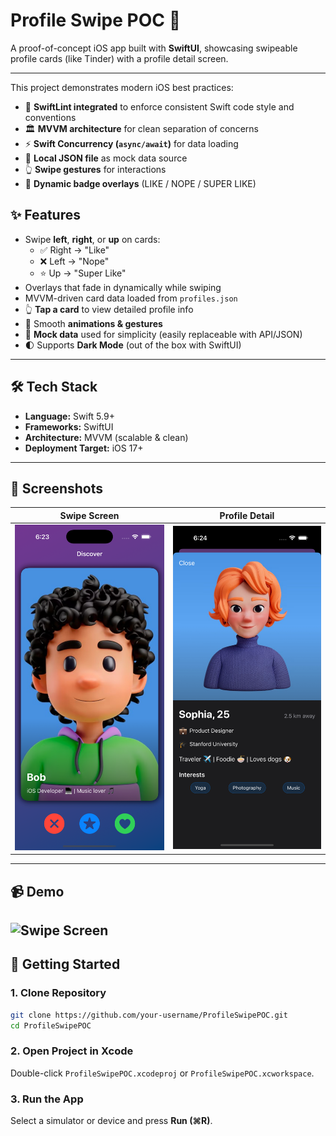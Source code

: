 
# Profile Swipe POC 🎴

A proof-of-concept iOS app built with **SwiftUI**, showcasing swipeable profile cards (like Tinder) with a profile detail screen.

---

This project demonstrates modern iOS best practices:  
- 🧹 **SwiftLint integrated** to enforce consistent Swift code style and conventions
- 🏛 **MVVM architecture** for clean separation of concerns  
- ⚡️ **Swift Concurrency (`async/await`)** for data loading  
- 📂 **Local JSON file** as mock data source  
- 👆 **Swipe gestures** for interactions  
- 🎨 **Dynamic badge overlays** (LIKE / NOPE / SUPER LIKE) 

## ✨ Features
- Swipe **left**, **right**, or **up** on cards:
  - ✅ Right → "Like"  
  - ❌ Left → "Nope"  
  - ⭐️ Up → "Super Like"  
- Overlays that fade in dynamically while swiping  
- MVVM-driven card data loaded from `profiles.json`  
- 👆 **Tap a card** to view detailed profile info  
- 📱 Smooth **animations & gestures**  
- 📂 **Mock data** used for simplicity (easily replaceable with API/JSON)  
- 🌓 Supports **Dark Mode** (out of the box with SwiftUI)

---

## 🛠 Tech Stack
- **Language:** Swift 5.9+  
- **Frameworks:** SwiftUI  
- **Architecture:** MVVM (scalable & clean)  
- **Deployment Target:** iOS 17+

---

## 📸 Screenshots

| Swipe Screen | Profile Detail |
|--------------|----------------|
| ![Swipe Screen](ProfileSwipePOC/Screenshots/mainPage.png) | ![Detail Screen](ProfileSwipePOC/Screenshots/detailPage.png) |

---

## 📹 Demo
![Swipe Screen](ProfileSwipePOC/Screenshots/profileDemo.gif)
---

## 🚀 Getting Started

### 1. Clone Repository

```bash
git clone https://github.com/your-username/ProfileSwipePOC.git
cd ProfileSwipePOC
```

### 2. Open Project in Xcode

Double-click `ProfileSwipePOC.xcodeproj` or `ProfileSwipePOC.xcworkspace`.

### 3. Run the App

Select a simulator or device and press **Run (⌘R)**.

